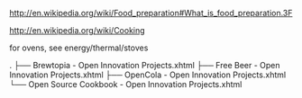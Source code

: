 http://en.wikipedia.org/wiki/Food_preparation#What_is_food_preparation.3F

http://en.wikipedia.org/wiki/Cooking

for ovens, see energy/thermal/stoves


.
├── Brewtopia - Open Innovation Projects.xhtml
├── Free Beer - Open Innovation Projects.xhtml
├── OpenCola - Open Innovation Projects.xhtml
└── Open Source Cookbook - Open Innovation Projects.xhtml
